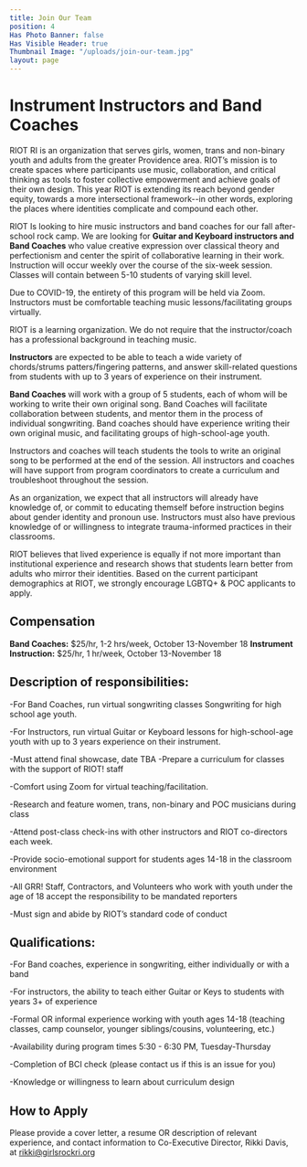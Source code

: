 ```yaml
---
title: Join Our Team
position: 4
Has Photo Banner: false
Has Visible Header: true
Thumbnail Image: "/uploads/join-our-team.jpg"
layout: page
---
```


# Instrument Instructors and Band Coaches

RIOT RI is an organization that serves girls, women, trans and non-binary youth and adults from the greater Providence area. RIOT’s mission is to create spaces where participants use music, collaboration, and critical thinking as tools to foster collective empowerment and achieve goals of their own design. This year RIOT is extending its reach beyond gender equity, towards a more intersectional framework--in other words, exploring the places where identities complicate and compound each other. 
 
RIOT Is looking to hire music instructors and band coaches for our fall after-school rock camp. We are looking for **Guitar and Keyboard instructors and Band Coaches** who value creative expression over classical theory and perfectionism and center the spirit of collaborative learning in their work. Instruction will occur weekly over the course of the six-week session.  Classes will contain between 5-10 students of varying skill level.  
 
Due to COVID-19, the entirety of this program will be held via Zoom. Instructors must be comfortable teaching music lessons/facilitating groups virtually.
 
RIOT is a learning organization. We do not require that the instructor/coach has a professional background in teaching music.
 
**Instructors** are expected to be able to teach a wide variety of chords/strums patters/fingering patterns, and answer skill-related questions from students with up to 3 years of experience on their instrument. 
 
**Band Coaches** will work with a group of 5 students, each of whom will be working to write their own original song. Band Coaches will facilitate collaboration between students, and mentor them in the process of individual songwriting. Band coaches should have experience writing their own original music, and facilitating groups of high-school-age youth.
 
Instructors and coaches will teach students the tools to write an original song to be performed at the end of the session. All instructors and coaches will have support from program coordinators to create a curriculum and troubleshoot throughout the session. 
 
As an organization, we expect that all instructors will already have knowledge of, or commit to educating themself before instruction begins about gender identity and pronoun use. Instructors must also have previous knowledge of or willingness to integrate trauma-informed practices in their classrooms. 
 
RIOT believes that lived experience is equally if not more important than institutional experience and research shows that students learn better from adults who mirror their identities.  Based on the current participant demographics at RIOT, we strongly encourage LGBTQ+ & POC applicants to apply.

## Compensation
 
**Band Coaches:** $25/hr, 1-2 hrs/week, October 13-November 18
**Instrument Instruction:** $25/hr, 1 hr/week, October 13-November 18
 
 
## Description of responsibilities:

-For Band Coaches, run virtual songwriting classes Songwriting for high school age youth.

-For Instructors, run virtual Guitar or Keyboard lessons for high-school-age youth with up to 3 years experience on their instrument.

-Must attend final showcase, date TBA
-Prepare a curriculum for classes with the support of RIOT! staff

-Comfort using Zoom for virtual teaching/facilitation. 

-Research and feature women, trans, non-binary and POC musicians during class 

-Attend post-class check-ins with other instructors and RIOT co-directors each week.

-Provide socio-emotional support for students ages 14-18 in the classroom environment

-All GRR! Staff, Contractors, and Volunteers who work with youth under the age of 18 accept the responsibility to be mandated reporters 

-Must sign and abide by RIOT’s standard code of conduct

## Qualifications:
-For Band coaches, experience in songwriting, either individually or with a band

-For instructors, the ability to teach either Guitar or Keys to students with  years 3+ of experience

-Formal OR informal experience working with youth ages 14-18 (teaching classes, camp counselor, younger siblings/cousins, volunteering, etc.)

-Availability during program times 5:30 - 6:30 PM, Tuesday-Thursday

-Completion of BCI check (please contact us if this is an issue for you)

-Knowledge or willingness to learn about curriculum design

## How to Apply 
Please provide a cover letter, a resume OR description of relevant experience, and contact information to Co-Executive Director, Rikki Davis, at rikki@girlsrockri.org